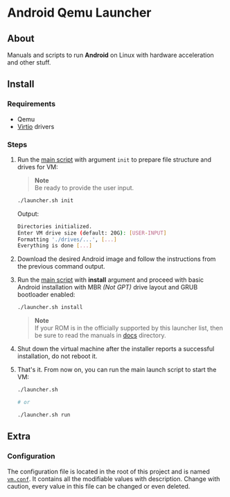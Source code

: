 # Android Qemu Launcher
## About
Manuals and scripts to run **Android** on Linux with hardware acceleration and other stuff.


## Install
### Requirements  
- Qemu
- [Virtio](https://www.linux-kvm.org/page/Virtio) drivers


### Steps
1. Run the [main script](./launcher.sh) with argument `init` to prepare file structure and drives for VM:
   > **Note**  
   > Be ready to provide the user input.

   ```sh
   ./launcher.sh init
   ```

   Output:
   ```sh
   Directories initialized.
   Enter VM drive size (default: 20G): [USER-INPUT]
   Formatting './drives/...', [...]
   Everything is done [...]
   ```

2. Download the desired Android image and follow the instructions from the previous command output.

3. Run the [main script](./launcher.sh) with **install** argument and proceed with basic Android installation with MBR *(Not GPT)* drive layout and GRUB bootloader enabled:
   ```sh
   ./launcher.sh install
   ```
   > **Note**  
   > If your ROM is in the officially supported by this launcher list, then be sure to read the manuals in [docs](./docs/) directory.

4. Shut down the virtual machine after the installer reports a successful installation, do not reboot it.

5. That's it. From now on, you can run the main launch script to start the VM:
   ```sh
   ./launcher.sh

   # or

   ./launcher.sh run
   ```


## Extra
### Configuration
The configuration file is located in the root of this project and is named [`vm.conf`](./vm.conf). It contains all the modifiable values with description. Change with caution, every value in this file can be changed or even deleted.

